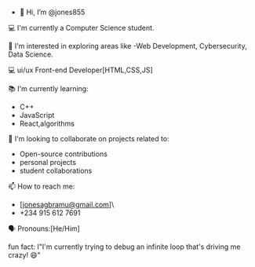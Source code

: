 - 👋 Hi, I’m @jones855

💻 I'm currently a Computer Science student.

🌱 I'm interested in exploring areas like -Web Development, Cybersecurity, Data Science.

💻 ui/ux Front-end Developer[HTML,CSS,JS]

📚 I'm currently learning:
- C++
- JavaScript
-  React,algorithms

🤝 I'm looking to collaborate on projects related to:
- Open-source contributions
- personal projects
- student collaborations

📫 How to reach me:
- [jonesagbramu@gmail.com]\
- +234 915 612 7691

🗣 Pronouns:[He/Him]

 fun fact: I"I'm currently trying to debug an infinite loop that's driving me crazy! 😄"


<!---
jones855/jones855 is a ✨ special ✨ repository because its `README.md` (this file) appears on your GitHub profile.
You can click the Preview link to take a look at your changes.
--->
